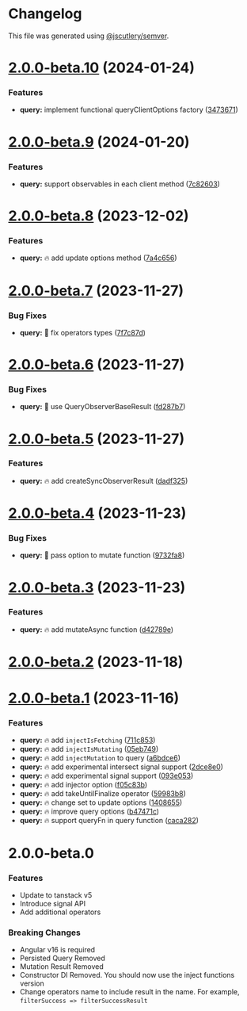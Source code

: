 # Changelog

This file was generated using [@jscutlery/semver](https://github.com/jscutlery/semver).

# [2.0.0-beta.10](https://github-personal/ngneat/query/compare/query-2.0.0-beta.9...query-2.0.0-beta.10) (2024-01-24)


### Features

* **query:** implement functional queryClientOptions factory ([3473671](https://github-personal/ngneat/query/commit/34736719003540daa0d62cf1a2c52ee9d98e8904))



# [2.0.0-beta.9](https://github-personal/ngneat/query/compare/query-2.0.0-beta.8...query-2.0.0-beta.9) (2024-01-20)


### Features

* **query:** support observables in each client method ([7c82603](https://github-personal/ngneat/query/commit/7c826035ecabd1bf230d7e3025d8617bca614dcf))



# [2.0.0-beta.8](https://github-personal/ngneat/query/compare/query-2.0.0-beta.7...query-2.0.0-beta.8) (2023-12-02)


### Features

* **query:** 🔥 add update options method ([7a4c656](https://github-personal/ngneat/query/commit/7a4c656d7fce99ef22594ae14e5bd7be8b3aafa0))



# [2.0.0-beta.7](https://github-personal/ngneat/query/compare/query-2.0.0-beta.6...query-2.0.0-beta.7) (2023-11-27)


### Bug Fixes

* **query:** 🐞 fix operators types ([7f7c87d](https://github-personal/ngneat/query/commit/7f7c87df361c30f0984100fbabad0d6d6ea72ccd))



# [2.0.0-beta.6](https://github-personal/ngneat/query/compare/query-2.0.0-beta.5...query-2.0.0-beta.6) (2023-11-27)


### Bug Fixes

* **query:** 🐞 use QueryObserverBaseResult ([fd287b7](https://github-personal/ngneat/query/commit/fd287b71ffe6ee70fd1d27354b3f13c755f727b4))



# [2.0.0-beta.5](https://github-personal/ngneat/query/compare/query-2.0.0-beta.4...query-2.0.0-beta.5) (2023-11-27)


### Features

* **query:** 🔥 add createSyncObserverResult ([dadf325](https://github-personal/ngneat/query/commit/dadf325d5809108c0f628e06845b4f311ad317ab))



# [2.0.0-beta.4](https://github-personal/ngneat/query/compare/query-2.0.0-beta.3...query-2.0.0-beta.4) (2023-11-23)


### Bug Fixes

* **query:** 🐞 pass option to mutate function ([9732fa8](https://github-personal/ngneat/query/commit/9732fa82ef938842e26d1c9532f0575bdcd4341e))



# [2.0.0-beta.3](https://github-personal/ngneat/query/compare/query-2.0.0-beta.2...query-2.0.0-beta.3) (2023-11-23)


### Features

* **query:** 🔥 add mutateAsync function ([d42789e](https://github-personal/ngneat/query/commit/d42789eabc37ef871ce992b6d2867c6d96bbd913))



# [2.0.0-beta.2](https://github-personal/ngneat/query/compare/query-2.0.0-beta.1...query-2.0.0-beta.2) (2023-11-18)



# [2.0.0-beta.1](https://github-personal/ngneat/query/compare/query-2.0.0-beta.0...query-2.0.0-beta.1) (2023-11-16)


### Features

* **query:** 🔥 add `injectIsFetching` ([711c853](https://github-personal/ngneat/query/commit/711c853b3628a80e2a519422a2c075b84d1ee336))
* **query:** 🔥 add `injectIsMutating` ([05eb749](https://github-personal/ngneat/query/commit/05eb7497edd427b4777fee65eb967fdb915f7f06))
* **query:** 🔥 add `injectMutation` to query ([a6bdce6](https://github-personal/ngneat/query/commit/a6bdce6c186218413b025524187ddc68c78abcb8))
* **query:** 🔥 add experimental intersect signal support ([2dce8e0](https://github-personal/ngneat/query/commit/2dce8e0b2e1d9703ded751db9becd8a35d68813c))
* **query:** 🔥 add experimental signal support ([093e053](https://github-personal/ngneat/query/commit/093e053f95a97d205fc0a73a2901dbca820b844e))
* **query:** 🔥 add injector option ([f05c83b](https://github-personal/ngneat/query/commit/f05c83bb2f6e05d1e3d66683f9377712512eb659))
* **query:** 🔥 add takeUntilFinalize operator ([59983b8](https://github-personal/ngneat/query/commit/59983b8360f98f8d519189fbd18a69a0e50c1b43))
* **query:** 🔥 change set to update options ([1408655](https://github-personal/ngneat/query/commit/140865563a312e972e5988057a8d229e0dd5a761))
* **query:** 🔥 improve query options ([b47471c](https://github-personal/ngneat/query/commit/b47471cba29253dece41fb83a13cf97534fcbfe6))
* **query:** 🔥 support queryFn in query function ([caca282](https://github-personal/ngneat/query/commit/caca282d20c96630fa6f7fe03eac4c348344d8b3))



# 2.0.0-beta.0

### Features

- Update to tanstack v5
- Introduce signal API
- Add additional operators

### Breaking Changes

- Angular v16 is required
- Persisted Query Removed
- Mutation Result Removed
- Constructor DI Removed. You should now use the inject functions version
- Change operators name to include result in the name. For example, `filterSuccess => filterSuccessResult`

